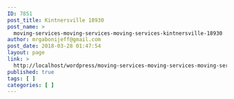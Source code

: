 ```yaml
---
ID: 7851
post_title: Kintnersville 18930
post_name: >
  moving-services-moving-services-moving-services-kintnersville-18930
author: mrgabonijeff@gmail.com
post_date: 2018-03-28 01:47:54
layout: page
link: >
  http://localhost/wordpress/moving-services-moving-services-moving-services-kintnersville-18930/
published: true
tags: [ ]
categories: [ ]
---
```

